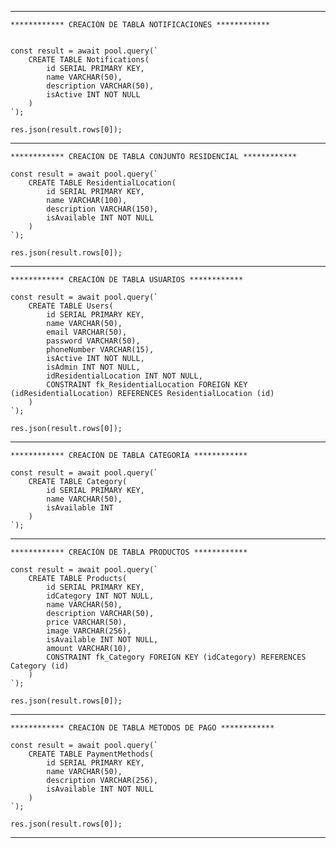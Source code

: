 

---------------------------------------------------------------------------------------

    ************ CREACIÓN DE TABLA NOTIFICACIONES ************  


    const result = await pool.query(`
        CREATE TABLE Notifications(
            id SERIAL PRIMARY KEY,
            name VARCHAR(50),
            description VARCHAR(50),
            isActive INT NOT NULL
        )
    `);

    res.json(result.rows[0]);


---------------------------------------------------------------------------------------

    ************ CREACIÓN DE TABLA CONJUNTO RESIDENCIAL ************  

    const result = await pool.query(`
        CREATE TABLE ResidentialLocation(
            id SERIAL PRIMARY KEY,
            name VARCHAR(100),
            description VARCHAR(150),
            isAvailable INT NOT NULL
        )
    `);

    res.json(result.rows[0]);


---------------------------------------------------------------------------------------

    ************ CREACIÓN DE TABLA USUARIOS ************  

    const result = await pool.query(`
        CREATE TABLE Users(
            id SERIAL PRIMARY KEY,
            name VARCHAR(50),
            email VARCHAR(50),
            password VARCHAR(50),
            phoneNumber VARCHAR(15),
            isActive INT NOT NULL,
            isAdmin INT NOT NULL,
            idResidentialLocation INT NOT NULL,
            CONSTRAINT fk_ResidentialLocation FOREIGN KEY (idResidentialLocation) REFERENCES ResidentialLocation (id)
        )
    `);

    res.json(result.rows[0]);


---------------------------------------------------------------------------------------

    ************ CREACIÓN DE TABLA CATEGORÍA ************  

    const result = await pool.query(`
        CREATE TABLE Category(
            id SERIAL PRIMARY KEY,
            name VARCHAR(50),
            isAvailable INT
        )
    `);


---------------------------------------------------------------------------------------

    ************ CREACIÓN DE TABLA PRODUCTOS ************  

    const result = await pool.query(`
        CREATE TABLE Products(
            id SERIAL PRIMARY KEY,
            idCategory INT NOT NULL,
            name VARCHAR(50),
            description VARCHAR(50),
            price VARCHAR(50),
            image VARCHAR(256),
            isAvailable INT NOT NULL,
            amount VARCHAR(10),
            CONSTRAINT fk_Category FOREIGN KEY (idCategory) REFERENCES Category (id)
        )
    `);

    res.json(result.rows[0]);


---------------------------------------------------------------------------------------

    ************ CREACIÓN DE TABLA MÉTODOS DE PAGO ************  

    const result = await pool.query(`
        CREATE TABLE PaymentMethods(
            id SERIAL PRIMARY KEY,
            name VARCHAR(50),
            description VARCHAR(256),
            isAvailable INT NOT NULL
        )
    `);

    res.json(result.rows[0]);

---------------------------------------------------------------------------------------